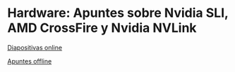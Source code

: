 # Hardware: Apuntes sobre Nvidia SLI, AMD CrossFire y Nvidia NVLink 

[Diapositivas online](https://javnitram.github.io/HW-tecnologias-multiGPU-public/multigpu_slides.html)

[Apuntes offline](https://javnitram.github.io/HW-tecnologias-multiGPU-public/multigpu.pdf)